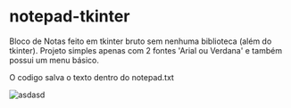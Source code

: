 # notepad-tkinter
Bloco de Notas feito em tkinter bruto sem nenhuma biblioteca (além do tkinter). Projeto simples apenas com 2 fontes 'Arial ou Verdana' e também possui um menu básico.


O codigo salva o texto dentro do notepad.txt


![asdasd](https://github.com/Michelschwarz/notepad-tkinter/assets/50756424/cf6c6d9f-2d73-48ae-bb6c-75ab9fe9c029)
